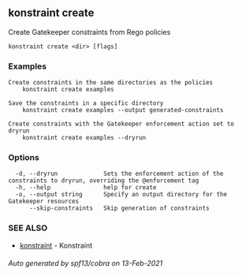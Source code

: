 ## konstraint create

Create Gatekeeper constraints from Rego policies

```
konstraint create <dir> [flags]
```

### Examples

```
Create constraints in the same directories as the policies
	konstraint create examples

Save the constraints in a specific directory
	konstraint create examples --output generated-constraints

Create constraints with the Gatekeeper enforcement action set to dryrun
	konstraint create examples --dryrun
```

### Options

```
  -d, --dryrun             Sets the enforcement action of the constraints to dryrun, overriding the @enforcement tag
  -h, --help               help for create
  -o, --output string      Specify an output directory for the Gatekeeper resources
      --skip-constraints   Skip generation of constraints
```

### SEE ALSO

* [konstraint](konstraint.md)	 - Konstraint

###### Auto generated by spf13/cobra on 13-Feb-2021
